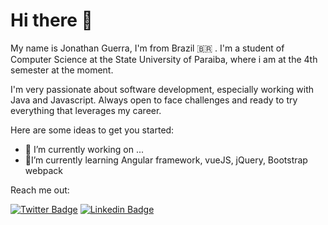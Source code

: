 # Hi there 👋

My name is Jonathan Guerra, I'm from Brazil 🇧🇷 . I'm a student of Computer Science at the State University of Paraiba, where i am at the 4th semester at the moment.

I'm very passionate about software development, especially working with Java and Javascript. Always open to face challenges and ready to try everything that leverages my career.


Here are some ideas to get you started:

- 📌 I’m currently working on ...
- 📌I’m currently learning Angular framework, vueJS, jQuery, Bootstrap webpack

Reach me out:

[![Twitter Badge](https://img.shields.io/badge/-@jfguerragg-E80000?style=flat-square&labelColor=E80000&logo=twitter&logoColor=white&link=https://twitter.com/jfguerragg)](https://twitter.com/jfguerragg) 
[![Linkedin Badge](https://img.shields.io/badge/-Jonathan%20Guerra-6633cc?style=flat-square&logo=Linkedin&logoColor=white&link=https://www.linkedin.com/in/jonathan-alves-a18882120/)](https://www.linkedin.com/in/jonathan-alves-a18882120/) 

